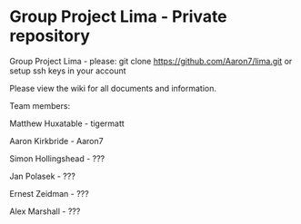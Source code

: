 Group Project Lima - Private repository
====

Group Project Lima - please: git clone https://github.com/Aaron7/lima.git or setup ssh keys in your account

Please view the wiki for all documents and information.

Team members:

Matthew Huxatable - tigermatt

Aaron Kirkbride - Aaron7

Simon Hollingshead - ???

Jan Polasek - ???

Ernest Zeidman - ???

Alex Marshall - ???
